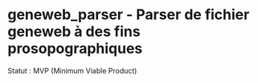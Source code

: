 # geneweb_parser - Parser de fichier geneweb à des fins prosopographiques

Statut : MVP (Minimum Viable Product)
